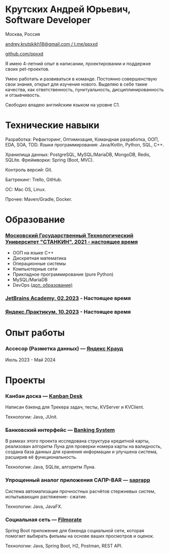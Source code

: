 # Крутских Андрей Юрьевич, Software Developer

Москва, Россия

[andrey.krutskikh18@gmail.com / ](mailto:andrey.krutskikh18@gmail.com)[t.me/ppxxd](https://t.me/ppxxd)

[github.com/ppxxd](https://github.com/ppxxd)

Я имею 4-летний опыт в написании, проектировании и поддержке своих pet-проектов.

Умею работать и развиваться в команде. Постоянно совершенствую свои знания, открыт для изучения нового. Выделяю в себе такие качества, как ответственность, пунктуальность, дисциплинированность и отзывчивость.

Свободно владею английским языком на уровне C1.

# Технические навыки

Разработка: Рефакторинг, Оптимизация, Командная разработка, ООП, EDA, SOA, TDD. Языки программирования: Java/Kotlin, Python, SQL, C++.

Хранилища данных: PostgreSQL, MySQL/MariaDB, MongoDB, Redis, SQLite. Фреймворки: Spring (Boot, MVC).

Контроль версий: Git.

Багтрекинг: Trello, GitHub.

ОС: Mac OS, Linux.

Прочее: Maven/Gradle, Docker.

# Образование

### [Московский Государственный Технологический Университет "СТАНКИН", 2021 - настоящее время](https://stankin.ru/)

- ООП на языке C++
- Дискретная математика
- Операционные системы
- Компьютерные сети
- Прикладное программирование (pure Python)
- MySQL/MariaDB
- DevOps ([доп. образование)](https://habr.com/ru/news/686592/)

### [JetBrains Academy, 02.2023](https://www.jetbrains.com/academy/) - Настоящее время
### [Яндекс.Практикум, 10.2023](https://practicum.yandex.ru/) - Настоящее время

# Опыт работы

### Ассесор (Разметка данных) — [Яндекс Крауд](https://yandex.ru/project/remote-work/)

Июль 2023 - Май 2024

# Проекты

### **Канбан доска** — [Kanban Desk](https://github.com/ppxxd/java-kanban)

Написан бэкенд для Трекера задач, тесты, KVServer и KVClient.

Технологии: Java, JUnit.

### **Банковский интерфейс** — [Banking System](https://github.com/ppxxd/Banking-System-Project)

В рамках этого проекта исследована структура кредитной карты, реализован алгоритм Луна для проверки номера карты на валидность, создана база данных для хранения информации и улучшена система, расширив её функциональность.

Технологии: Java, SQLite, алгоритм Луна.

### **Упрощенный аналог приложения САПР-BAR** — [saprapp ](https://github.com/ppxxd/saprapp)

Cистема автоматизации прочностных расчётов стержневых систем, испытывающих растяжение- сжатие.

Технологии: Java, JavaFX.

### **Социальная сеть** — [Filmorate](https://github.com/ppxxd/java-filmorate)

Spring Boot приложение для бэкенда социальной сети, которая помогает выбирать фильмы на основе ваших просмотров и оценок.

Технологии: Java, Spring Boot, H2, Postman, REST API.
